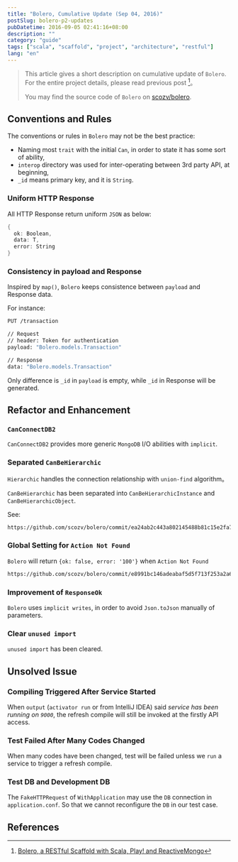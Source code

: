 ```yaml
---
title: "Bolero, Cumulative Update (Sep 04, 2016)"
postSlug: bolero-p2-updates
pubDatetime: 2016-09-05 02:41:16+08:00
description: ""
category: "guide"
tags: ["scala", "scaffold", "project", "architecture", "restful"]
lang: "en"
---
```


> This article gives a short description on cumulative update of `Bolero`.
> For the entire project details, please read previous post [^blog_bolero]。
>
> You may find the source code of `Bolero` on [scozv/bolero](https://github.com/scozv/bolero).

## Conventions and Rules

The conventions or rules in `Bolero` may not be the best practice:

- Naming most `trait` with the initial `Can`, in order to state it has some sort of ability,
- `interop` directory was used for inter-operating between 3rd party API, at beginning,
- `_id` means primary key, and it is `String`.

### Uniform HTTP Response

All HTTP Response return uniform `JSON` as below:

```scala
{
  ok: Boolean,
  data: T,
  error: String
}
```

### Consistency in payload and Response

Inspired by `map()`, `Bolero` keeps consistence between `payload`
and Response data.

For instance:

```bash
PUT /transaction

// Request
// header: Token for authentication
payload: "Bolero.models.Transaction"

// Response
data: "Bolero.models.Transaction"
```

Only difference is `_id` in `payload` is empty, while `_id` in Response
will be generated.

## Refactor and Enhancement

### `CanConnectDB2`

`CanConnectDB2` provides more generic `MongoDB` I/O abilities with `implicit`.

### Separated `CanBeHierarchic`

`Hierarchic` handles the connection relationship with `union-find` algorithm。

`CanBeHierarchic` has been separated into `CanBeHierarchicInstance` and `CanBeHierarchicObject`.

See:

```bash
https://github.com/scozv/bolero/commit/ea24ab2c443a802145488b81c15e2fa7266492ae
```

### Global Setting for `Action Not Found`

`Bolero` will return `{ok: false, error: '100'}`
when `Action Not Found`

```bash
https://github.com/scozv/bolero/commit/e8991bc146adeabaf5d5f713f253a2a6fa1fe950
```

### Improvement of `ResponseOk`

`Bolero` uses `implicit writes`, in order to avoid
`Json.toJson` manually of parameters.

### Clear `unused import`

`unused import` has been cleared.

## Unsolved Issue

### Compiling Triggered After Service Started

When `output` (`activator run` or from IntelliJ IDEA) said _service has been running on `9000`_,
the refresh compile will still be invoked at the firstly API access.

### Test Failed After Many Codes Changed

When many codes have been changed, test will be failed
unless we `run` a service to trigger a refresh compile.

### Test DB and Development DB

The `FakeHTTPRequest` of `WithApplication` may use the `DB` connection in `application.conf`.
So that we cannot reconfigure the `DB` in our test case.

## References

[^blog_bolero]: [Bolero, a RESTful Scaffold with Scala, Play! and ReactiveMongo](https://scozv.github.io/blog/guide/2016/07/27/bolero-a-restful-scaffold-with-scala)
